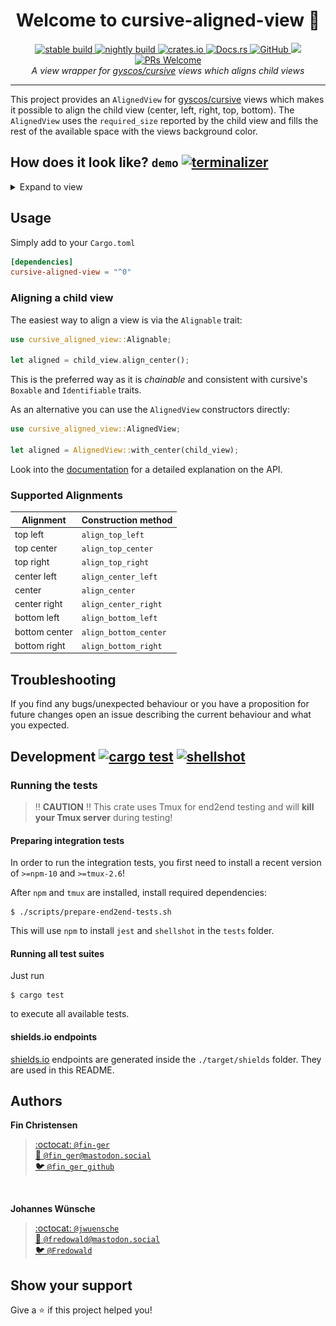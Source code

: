 <h1 align="center">Welcome to cursive-aligned-view 👋</h1>
<p align="center">
  <a href="https://travis-ci.org/deinstapel/cursive-aligned-view">
    <img src="https://img.shields.io/endpoint.svg?url=https%3A%2F%2Fdeinstapel.github.io%2Fcursive-aligned-view%2Fstable-build.json" alt="stable build">
  </a>
  <a href="https://travis-ci.org/deinstapel/cursive-aligned-view">
    <img src="https://img.shields.io/endpoint.svg?url=https%3A%2F%2Fdeinstapel.github.io%2Fcursive-aligned-view%2Fnightly-build.json" alt="nightly build">
  </a>
  <a href="https://crates.io/crates/cursive-aligned-view">
    <img alt="crates.io" src="https://img.shields.io/crates/v/cursive-aligned-view.svg">
  </a>
  <a href="https://docs.rs/cursive-aligned-view">
    <img alt="Docs.rs" src="https://docs.rs/cursive-aligned-view/badge.svg">
  </a>
  <a href="https://github.com/deinstapel/cursive-aligned-view/blob/master/LICENSE">
    <img alt="GitHub" src="https://img.shields.io/github/license/deinstapel/cursive-aligned-view.svg">
  </a>
  <a href="http://spacemacs.org">
    <img src="https://cdn.rawgit.com/syl20bnr/spacemacs/442d025779da2f62fc86c2082703697714db6514/assets/spacemacs-badge.svg" />
  </a>
  <a href="http://makeapullrequest.com">
    <img alt="PRs Welcome" src="https://img.shields.io/badge/PRs-welcome-brightgreen.svg">
  </a>
  <br>
  <i>A view wrapper for
  <a href="https://github.com/gyscos/cursive">gyscos/cursive</a>
  views which aligns child views</i>
</p>

---

This project provides an `AlignedView` for [gyscos/cursive](https://github.com/gyscos/cursive) views which makes it possible to align the child view (center, left, right, top, bottom). The `AlignedView` uses the `required_size` reported by the child view and fills the rest of the available space with the views background color.

## How does it look like? `demo` [![terminalizer](https://img.shields.io/badge/GIF-terminalizer-blueviolet.svg)](https://github.com/faressoft/terminalizer)

<details>
  <summary>Expand to view</summary>
  <img src="assets/demo.gif" alt="aligned-view demo">
</details>

## Usage

Simply add to your `Cargo.toml`

```toml
[dependencies]
cursive-aligned-view = "^0"
```

### Aligning a child view

The easiest way to align a view is via the `Alignable` trait:

```rust
use cursive_aligned_view::Alignable;

let aligned = child_view.align_center();
```

This is the preferred way as it is *chainable* and consistent with cursive's `Boxable` and `Identifiable` traits.

As an alternative you can use the `AlignedView` constructors directly:

```rust
use cursive_aligned_view::AlignedView;

let aligned = AlignedView::with_center(child_view);
```

Look into the [documentation](https://docs.rs/cursive-aligned-view) for a detailed explanation on the API.

### Supported Alignments

| Alignment     | Construction method   |
|---------------|-----------------------|
| top left      | `align_top_left`      |
| top center    | `align_top_center`    |
| top right     | `align_top_right`     |
| center left   | `align_center_left`   |
| center        | `align_center`        |
| center right  | `align_center_right`  |
| bottom left   | `align_bottom_left`   |
| bottom center | `align_bottom_center` |
| bottom right  | `align_bottom_right`  |

## Troubleshooting

If you find any bugs/unexpected behaviour or you have a proposition for future changes open an issue describing the current behaviour and what you expected.

## Development [![cargo test](https://img.shields.io/endpoint.svg?url=https%3A%2F%2Fdeinstapel.github.io%2Fcursive-aligned-view%2Fcargo-test.json)](https://travis-ci.org/deinstapel/cursive-aligned-view) [![shellshot](https://img.shields.io/endpoint.svg?url=https%3A%2F%2Fdeinstapel.github.io%2Fcursive-aligned-view%2Fshellshot.json)](https://github.com/fin-ger/shellshot)

### Running the tests

> :bangbang: **CAUTION** :bangbang: This crate uses Tmux for end2end testing and will **kill your Tmux server** during testing!

#### Preparing integration tests

In order to run the integration tests, you first need to install a recent version of `>=npm-10` and `>=tmux-2.6`!

After `npm` and `tmux` are installed, install required dependencies:

```
$ ./scripts/prepare-end2end-tests.sh
```

This will use `npm` to install `jest` and `shellshot` in the `tests` folder.

#### Running all test suites

Just run

```
$ cargo test
```

to execute all available tests.

#### shields.io endpoints

[shields.io](https://shields.io) endpoints are generated inside the `./target/shields` folder. They are used in this README.

## Authors

**Fin Christensen**

> [:octocat: `@fin-ger`](https://github.com/fin-ger)  
> [:elephant: `@fin_ger@mastodon.social`](https://mastodon.social/web/accounts/787945)  
> [:bird: `@fin_ger_github`](https://twitter.com/fin_ger_github)  

<br>

**Johannes Wünsche**

> [:octocat: `@jwuensche`](https://github.com/jwuensche)  
> [:elephant: `@fredowald@mastodon.social`](https://mastodon.social/web/accounts/843376)  
> [:bird: `@Fredowald`](https://twitter.com/fredowald)  

## Show your support

Give a :star: if this project helped you!
